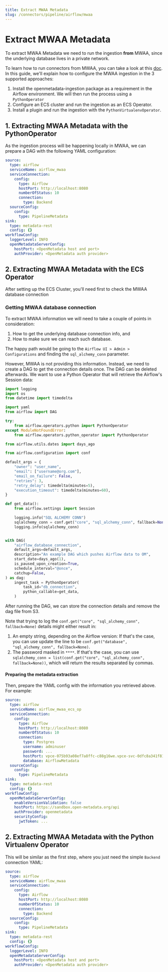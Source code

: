 ```yaml
---
title: Extract MWAA Metadata
slug: /connectors/pipeline/airflow/mwaa
---
```


# Extract MWAA Metadata

To extract MWAA Metadata we need to run the ingestion **from** MWAA, since the underlying database lives in a private network.

To learn how to run connectors from MWAA, you can take a look at this [doc](/deployment/ingestion/mwaa). In this guide,
we'll explain how to configure the MWAA ingestion in the 3 supported approaches:

1. Install the openmetadata-ingestion package as a requirement in the Airflow environment. We will then run the process using a `PythonOperator`
2. Configure an ECS cluster and run the ingestion as an ECS Operator.
3. Install a plugin and run the ingestion with the `PythonVirtualenvOperator`.

## 1. Extracting MWAA Metadata with the PythonOperator

As the ingestion process will be happening locally in MWAA, we can prepare a DAG with the following YAML
configuration:

```yaml
source:
  type: airflow
  serviceName: airflow_mwaa
  serviceConnection:
    config:
      type: Airflow
      hostPort: http://localhost:8080
      numberOfStatus: 10
      connection:
        type: Backend
  sourceConfig:
    config:
      type: PipelineMetadata
sink:
  type: metadata-rest
  config: {}
workflowConfig:
  loggerLevel: INFO
  openMetadataServerConfig:
    hostPort: <OpenMetadata host and port>
    authProvider: <OpenMetadata auth provider>
```

## 2. Extracting MWAA Metadata with the ECS Operator

After setting up the ECS Cluster, you'll need first to check the MWAA database connection

### Getting MWAA database connection

To extract MWAA information we will need to take a couple of points in consideration:
1. How to get the underlying database connection info, and
2. How to make sure we can reach such database.

The happy path would be going to the `Airflow UI > Admin > Configurations` and finding the `sql_alchemy_conn` parameter.

However, MWAA is not providing this information. Instead, we need to create a DAG to get the connection details
once. The DAG can be deleted afterwards. We want to use a Python Operator that will retrieve the Airflow's Session data:

```python
import logging
import os
from datetime import timedelta

import yaml
from airflow import DAG

try:
    from airflow.operators.python import PythonOperator
except ModuleNotFoundError:
    from airflow.operators.python_operator import PythonOperator

from airflow.utils.dates import days_ago

from airflow.configuration import conf

default_args = {
    "owner": "user_name",
    "email": ["username@org.com"],
    "email_on_failure": False,
    "retries": 3,
    "retry_delay": timedelta(minutes=5),
    "execution_timeout": timedelta(minutes=60),
}

def get_data():
    from airflow.settings import Session

    logging.info("SQL ALCHEMY CONN")
    sqlalchemy_conn = conf.get("core", "sql_alchemy_conn", fallback=None)
    logging.info(sqlalchemy_conn)


with DAG(
    "airflow_database_connection",
    default_args=default_args,
    description="An example DAG which pushes Airflow data to OM",
    start_date=days_ago(1),
    is_paused_upon_creation=True,
    schedule_interval="@once",
    catchup=False,
) as dag:
    ingest_task = PythonOperator(
        task_id="db_connection",
        python_callable=get_data,
    )
```

After running the DAG, we can store the connection details and remove the dag file from S3.

Note that trying to log the `conf.get("core", "sql_alchemy_conn", fallback=None)` details might either result in:
1. An empty string, depending on the Airflow version: If that's the case, you can use update the line to be `conf.get("database", "sql_alchemy_conn", fallback=None)`.
2. The password masked in `****`. If that's the case, you can use `sqlalchemy_conn = list(conf.get("core", "sql_alchemy_conn", fallback=None))`,
  which will return the results separated by commas.


#### Preparing the metadata extraction

Then, prepare the YAML config with the information you retrieved above. For example:

```yaml
source:
  type: airflow
  serviceName: airflow_mwaa_ecs_op
  serviceConnection:
    config:
      type: Airflow
      hostPort: http://localhost:8080
      numberOfStatus: 10
      connection:
        type: Postgres
        username: adminuser
        password: ...
        hostPort: vpce-075b93a08ef7a8ffc-c88g16we.vpce-svc-0dfc8a341f816c134.us-east-2.vpce.amazonaws.com:5432
        database: AirflowMetadata
  sourceConfig:
    config:
      type: PipelineMetadata
sink:
  type: metadata-rest
  config: {}
workflowConfig:
  openMetadataServerConfig:
    enableVersionValidation: false
    hostPort: https://sandbox.open-metadata.org/api
    authProvider: openmetadata
    securityConfig:
      jwtToken: ...
```

## 2. Extracting MWAA Metadata with the Python Virtualenv Operator

This will be similar as the first step, where you just need the simple `Backend` connection YAML:

```yaml
source:
  type: airflow
  serviceName: airflow_mwaa
  serviceConnection:
    config:
      type: Airflow
      hostPort: http://localhost:8080
      numberOfStatus: 10
      connection:
        type: Backend
  sourceConfig:
    config:
      type: PipelineMetadata
sink:
  type: metadata-rest
  config: {}
workflowConfig:
  loggerLevel: INFO
  openMetadataServerConfig:
    hostPort: <OpenMetadata host and port>
    authProvider: <OpenMetadata auth provider>
```
